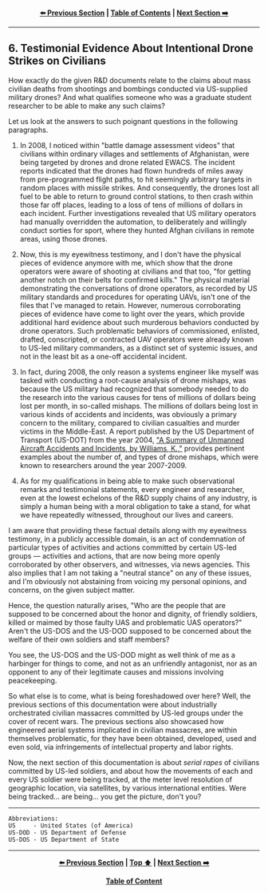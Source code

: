 <div align="center">
  
  **[:arrow_left: Previous Section][Prev] | [Table of Contents][TOC] | [Next Section :arrow_right:][Next]**
  
  [Prev]: /05-0.md
  [Next]: /07-0.md
  [TOC]: https://github.com/true-hindsight/long-overdue-justice/
  
</div>

---

## 6. Testimonial Evidence About Intentional Drone Strikes on Civilians

How exactly do the given R&D documents relate to the claims about mass civilian deaths from shootings and bombings conducted via US-supplied military drones? And what qualifies someone who was a graduate student researcher to be able to make any such claims? 

Let us look at the answers to such poignant questions in the following paragraphs. 

  1. In 2008, I noticed within "battle damage assessment videos" that civilians within ordinary villages and settlements of Afghanistan, were being targeted by drones and drone related EWACS. The incident reports indicated that the drones had flown hundreds of miles away from pre-programmed flight paths, to hit seemingly arbitrary targets in random places with missile strikes. And consequently, the drones lost all fuel to be able to return to ground control stations, to then crash within those far off places, leading to a loss of tens of millions of dollars in each incident. Further investigations revealed that US military operators had manually overridden the automation, to deliberately and willingly conduct sorties for sport, where they hunted Afghan civilians in remote areas, using those drones. 

  1. Now, this is my eyewitness testimony, and I don't have the physical pieces of evidence anymore with me, which show that the drone operators were aware of shooting at civilians and that too, "for getting another notch on their belts for confirmed kills." The physical material demonstrating the conversations of drone operators, as recorded by US military standards and procedures for operating UAVs, isn't one of the files that I've managed to retain. However, numerous corroborating pieces of evidence have come to light over the years, which provide additional hard evidence about such murderous behaviors conducted by drone operators. Such problematic behaviors of commissioned, enlisted, drafted, conscripted, or contracted UAV operators were already known to US-led military commanders, as a distinct set of systemic issues, and not in the least bit as a one-off accidental incident. 
  
  1. In fact, during 2008, the only reason a systems engineer like myself was tasked with conducting a root-cause analysis of drone mishaps, was because the US military had recognized that somebody needed to do the research into the various causes for tens of millions of dollars being lost per month, in so-called mishaps. The millions of dollars being lost in various kinds of accidents and incidents, was obviously a primary concern to the military, compared to civilian casualties and murder victims in the Middle-East. A report published by the US Department of Transport (US-DOT) from the year 2004, ["A Summary of Unmanned Aircraft Accidents and Incidents, by Williams, K.,"](./reference/DOT_FAA-AM-04_24-UAV_Accidents_and_Incidents-Williams-2004.pdf) provides pertinent examples about the number of, and types of drone mishaps, which were known to researchers around the year 2007-2009. 
  
  1. As for my qualifications in being able to make such observational remarks and testimonial statements, every engineer and researcher, even at the lowest echelons of the R&D supply chains of any industry, is simply a human being with a moral obligation to take a stand, for what we have repeatedly witnessed, throughout our lives and careers. 
  
I am aware that providing these factual details along with my eyewitness testimony, in a publicly accessible domain, is an act of condemnation of particular types of activities and actions committed by certain US-led groups — activities and actions, that are now being more openly corroborated by other observers, and witnesses, via news agencies. This also implies that I am not taking a "neutral stance" on any of these issues, and I'm obviously not abstaining from voicing my personal opinions, and concerns, on the given subject matter. 

Hence, the question naturally arises, "Who are the people that are supposed to be concerned about the honor and dignity, of friendly soldiers, killed or maimed by those faulty UAS and problematic UAS operators?" Aren't the US-DOS and the US-DOD supposed to be concerned about the welfare of their own soldiers and staff members? 

You see, the US-DOS and the US-DOD might as well think of me as a harbinger for things to come, and not as an unfriendly antagonist, nor as an opponent to any of their legitimate causes and missions involving peacekeeping. 

So what else is to come, what is being foreshadowed over here? Well, the previous sections of this documentation were about industrially orchestrated civilian massacres committed by US-led groups under the cover of recent wars. The previous sections also showcased how engineered aerial systems implicated in civilian massacres, are within themselves problematic, for they have been obtained, developed, used and even sold, via infringements of intellectual property and labor rights. 

Now, the next section of this documentation is about *serial rapes* of civilians committed by US-led soldiers, and about how the movements of each and every US soldier were being tracked, at the meter level resolution of geographic location, via satellites, by various international entities. Were being tracked... are being... you get the picture, don't you?

---

```
Abbreviations:
US     - United States (of America)
US-DOD - US Department of Defense
US-DOS - US Department of State
```

---

<div align="center">
  
  **[:arrow_left: Previous Section][Prev] | [Top :arrow_up:][Top] | [Next Section :arrow_right:][Next]** 
  
  **[Table of Content][TOC]**

  [Prev]: /05-0.md
  [Top]: /06-0.md#6-testimonial-evidence-about-intentional-drone-strikes-on-civilians
  [Next]: /07-0.md
  [TOC]: https://github.com/true-hindsight/long-overdue-justice/
  
</div>
